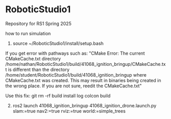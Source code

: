 # RoboticStudio1
Repository for RS1 Spring 2025

how to run simulation

1. source ~/RoboticStudio1/install/setup.bash

If you get error with pathways such as:
"CMake Error: The current CMakeCache.txt directory /home/nathan/RoboticStudio1/build/41068_ignition_bringup/CMakeCache.txt is different than the directory /home/student/RoboticStudio1/build/41068_ignition_bringup where CMakeCache.txt was created. This may result in binaries being created in the wrong place. If you are not sure, reedit the CMakeCache.txt"

Use this fix:
git rm -rf build install log
colcon build

2. ros2 launch 41068_ignition_bringup 41068_ignition_drone.launch.py slam:=true nav2:=true rviz:=true world:=simple_trees


